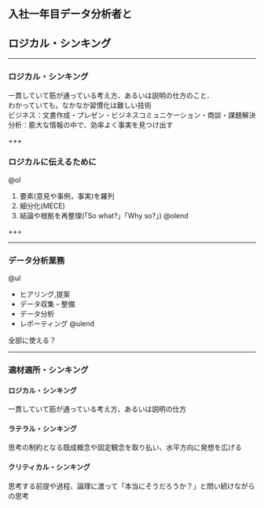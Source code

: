 ## 入社一年目データ分析者と
## ロジカル・シンキング

---

### ロジカル・シンキング
一貫していて筋が通っている考え方、あるいは説明の仕方のこと．  
わかっていても，なかなか習慣化は難しい技術  
ビジネス：文書作成・プレゼン・ビジネスコミュニケーション・商談・課題解決
分析：膨大な情報の中で、効率よく事実を見つけ出す

+++

### ロジカルに伝えるために

@ol
1. 要素(意見や事例，事実)を羅列
2. 細分化(MECE)
3. 結論や根拠を再整理(「So what?」「Why so?」)
@olend

+++

---

### データ分析業務

@ul
- ヒアリング,提案
- データ収集・整備
- データ分析
- レポーティング
@ulend

全部に使える？

---

### 適材適所・シンキング
#### ロジカル・シンキング
一貫していて筋が通っている考え方、あるいは説明の仕方
#### ラテラル・シンキング
思考の制約となる既成概念や固定観念を取り払い、水平方向に発想を広げる
#### クリティカル・シンキング
思考する前提や過程、論理に渡って「本当にそうだろうか？」と問い続けながらの思考
